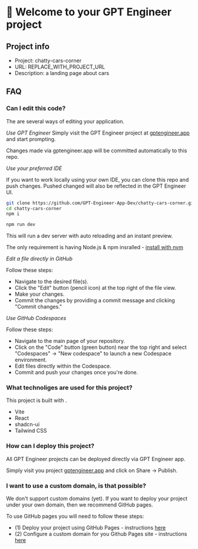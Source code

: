 # 👋 Welcome to your GPT Engineer project

## Project info

- Project: chatty-cars-corner
- URL: REPLACE_WITH_PROJECT_URL
- Description: a landing page about cars

## FAQ

### Can I edit this code?
The are several ways of editing your application. 

*Use GPT Engineer*
Simply visit the GPT Engineer project at [gptengineer.app](https://run.gptengineer.app/projects/5e67efb9-403e-43f3-9e6e-1213fd18dee5/improve) and start prompting.

Changes made via gptengineer.app will be committed automatically to this repo.

*Use your preferred IDE*

If you want to work locally using your own IDE, you can clone this repo and push changes. Pushed changed will also be reflected in the GPT Engineer UI.

```sh
git clone https://github.com/GPT-Engineer-App-Dev/chatty-cars-corner.git
cd chatty-cars-corner
npm i
```

```sh
npm run dev
```

This will run a dev server with auto reloading and an instant preview.

The only requirement is having Node.js & npm insralled - [install with nvm](https://github.com/nvm-sh/nvm#installing-and-updating)

*Edit a file directly in GitHub*

Follow these steps:
- Navigate to the desired file(s).
- Click the "Edit" button (pencil icon) at the top right of the file view.
- Make your changes.
- Commit the changes by providing a commit message and clicking "Commit changes."

*Use GitHub Codespaces*

Follow these steps:
- Navigate to the main page of your repository.
- Click on the "Code" button (green button) near the top right and select "Codespaces" -> "New codespace" to launch a new Codespace environment.
- Edit files directly within the Codespace.
- Commit and push your changes once you're done.

### What technoliges are used for this project?

This project is built with .

- Vite
- React
- shadcn-ui
- Tailwind CSS

### How can I deploy this project?

All GPT Engineer projects can be deployed directly via GPT Engineer app. 

Simply visit you project [gptengineer.app](https://run.gptengineer.app/projects/5e67efb9-403e-43f3-9e6e-1213fd18dee5/improve) and click on Share -> Publish.

### I want to use a custom domain, is that possible?

We don't support custom domains (yet). If you want to deploy your project under your own domain, then we recommend GitHub pages.

To use GitHub pages you will need to follow these steps: 
- (1) Deploy your project using GitHub Pages - instructions [here](https://docs.github.com/en/pages/getting-started-with-github-pages/creating-a-github-pages-site#creating-your-site)
- (2) Configure a custom domain for you Github Pages site  - instructions [here](https://docs.github.com/en/pages/configuring-a-custom-domain-for-your-github-pages-site)

